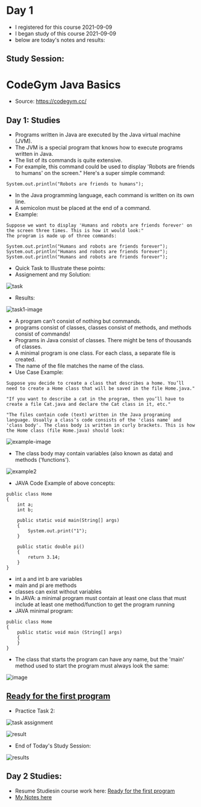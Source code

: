 # Day 1   
* I registered for this course 2021-09-09 
* I began study of this course 2021-09-09
* below are today's notes and results: 

## Study Session: 
# CodeGym Java Basics
* Source: https://codegym.cc/  

## Day 1: Studies 
* Programs written in Java are executed by the Java virtual machine (JVM). 
* The JVM is a special program that knows how to execute programs written in Java.
* The list of its commands is quite extensive. 
* For example, this command could be used to display 'Robots are friends to humans' on the screen."
Here's a super simple command:
```
System.out.println("Robots are friends to humans");
```
* In the Java programming language, each command is written on its own line. 
* A semicolon must be placed at the end of a command.
* Example: 
```
Suppose we want to display 'Humans and robots are friends forever' on the screen three times. This is how it would look:"
The program is made up of three commands:

System.out.println("Humans and robots are friends forever");
System.out.println("Humans and robots are friends forever");
System.out.println("Humans and robots are friends forever");
```
* Quick Task to Illustrate these points: 
* Assignement and my Solution: 

![task](https://github.com/EO4wellness/T-I-L/blob/main/JAVA/Images/CodeGym/JavaBasics/01_task-assignment.jpg)


* Results: 

![task1-image](https://github.com/EO4wellness/T-I-L/blob/main/JAVA/Images/CodeGym/JavaBasics/2021-09-09-task1.jpg)

* A program can’t consist of nothing but commands.
* programs consist of classes, classes consist of methods, and methods consist of commands!
* Programs in Java consist of classes. There might be tens of thousands of classes. 
* A minimal program is one class. For each class, a separate file is created. 
* The name of the file matches the name of the class.
* Use Case Example: 
```
Suppose you decide to create a class that describes a home. You’ll need to create a Home class that will be saved in the file Home.java."

"If you want to describe a cat in the program, then you’ll have to create a file Cat.java and declare the Cat class in it, etc."

"The files contain code (text) written in the Java programing language. Usually a class’s code consists of the 'class name' and 'class body'. The class body is written in curly brackets. This is how the Home class (file Home.java) should look:

```

![example-image](https://github.com/EO4wellness/T-I-L/blob/main/JAVA/Images/CodeGym/JavaBasics/ex_public-class-home.jpg)


* The class body may contain variables (also known as data) and methods ('functions').

![example2](https://github.com/EO4wellness/T-I-L/blob/main/JAVA/Images/CodeGym/JavaBasics/ex_2.jpg)

* JAVA Code Example of above concepts:
```
public class Home
{
    int a;
    int b;

    public static void main(String[] args)
    {
        System.out.print("1");
    }

    public static double pi()
    {
        return 3.14;
    }
}
```
* int a and int b are variables
* main and pi are methods
* classes can exist without variables
* In JAVA: a minimal program must contain at least one class that must include at least one method/function to get the program running 
* JAVA minimal program: 
```
public class Home
{
    public static void main (String[] args)
    {
    }
}
```
* The class that starts the program can have any name, but the 'main' method used to start the program must always look the same:

![image](https://github.com/EO4wellness/T-I-L/blob/main/JAVA/Images/CodeGym/JavaBasics/ex_3.jpg) 


## [Ready for the first program](https://codegym.cc/quests/lectures/questsyntax.level00.lecture03)

* Practice Task 2: 

![task assignment](https://github.com/EO4wellness/T-I-L/blob/main/JAVA/Images/CodeGym/JavaBasics/02_task-assignment.jpg)

![result](https://github.com/EO4wellness/T-I-L/blob/main/JAVA/Images/CodeGym/JavaBasics/2021-09-09-task2.jpg) 

* End of Today's Study Session: 

![results](https://github.com/EO4wellness/T-I-L/blob/main/JAVA/Images/CodeGym/JavaBasics/2021-09-09--earned-today.jpg) 

## Day 2 Studies: 
* Resume Studiesin course work here: [Ready for the first program](https://codegym.cc/quests/lectures/questsyntax.level00.lecture03)
* [My Notes here](https://github.com/EO4wellness/T-I-L/blob/main/JAVA/CodeGym/01_Day2.md)

